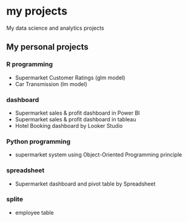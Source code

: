 # my projects
My data science and analytics projects

## My personal projects

### R programming
* Supermarket Customer Ratings (glm model)
* Car Transmission (lm model)

### dashboard
* Supermarket sales & profit dashboard in Power BI
* Supermarket sales & profit dashboard in tableau
* Hotel Booking dashboard by Looker Studio

### Python programming
* supermarket system using Object-Oriented Programming principle

### spreadsheet
* Supermarket dashboard and pivot table by Spreadsheet

### splite 
* employee table
